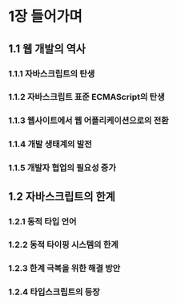 # 1장 들어가며

## 1.1 웹 개발의 역사

### 1.1.1 자바스크립트의 탄생

### 1.1.2 자바스크립트 표준 ECMAScript의 탄생

### 1.1.3 웹사이트에서 웹 어플리케이션으로의 전환

### 1.1.4 개발 생태계의 발전

### 1.1.5 개발자 협업의 필요성 증가

## 1.2 자바스크립트의 한계

### 1.2.1 동적 타입 언어

### 1.2.2 동적 타이핑 시스템의 한계

### 1.2.3 한계 극복을 위한 해결 방안

### 1.2.4 타입스크립트의 등장
